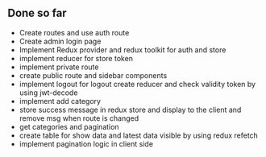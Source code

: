 ## Done so far

- Create routes and use auth route
- Create admin login page
- Implement Redux provider and redux toolkit for auth and store
- implement reducer for store token
- implement private route
- create public route and sidebar components
- implement logout for logout create reducer and check validity token by using jwt-decode
- implement add category
- store success message in redux store and display to the client and remove msg when route is changed
- get categories and pagination
- create table for show data and latest data visible by using redux refetch
- implement pagination logic in client side
